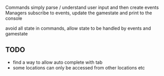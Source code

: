 

Commands simply parse / understand user input and then create events
Managers subscribe to events, update the gamestate and print to the console


avoid all state in commands, allow state to be handled by events and gamestate

## TODO
* find a way to allow auto complete with tab
* some locations can only be accessed from other locations etc